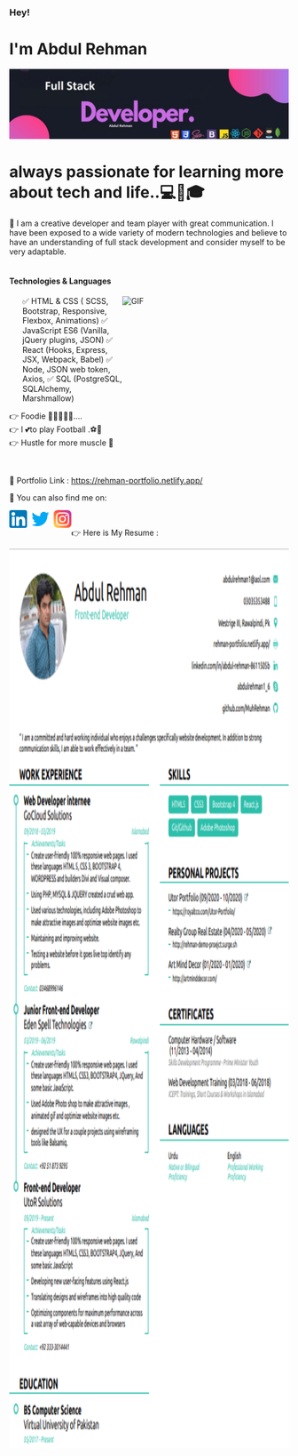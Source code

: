 



<h3> Hey! </h3>
<h1> I'm Abdul Rehman </h1>
<img  style="center" src="https://github.com/MuhRehman/MuhRehman/blob/master/Rehman-timeline.jpg">
<h1>
always passionate for learning more about tech and life..💻🙋🎓</h1> 





💬 I am a creative developer and team player with great communication. I have been exposed to a wide variety of modern technologies and believe to have an understanding of full stack development and consider myself to be very adaptable.<br><br>
<h4>Technologies & Languages</h4>
<ul>
 <img align="right" alt="GIF" src="https://github.com/abhisheknaiidu/abhisheknaiidu/blob/master/code.gif?raw=true" width="300" height="220" />
✅ HTML & CSS ( SCSS, Bootstrap, Responsive, Flexbox, Animations)
✅ JavaScript ES6 (Vanilla, jQuery plugins, JSON)
✅ React (Hooks, Express, JSX, Webpack, Babel)
✅ Node, JSON web token, Axios,
✅ SQL (PostgreSQL, SQLAlchemy, Marshmallow) 



</ul>





👉 Foodie 🍔🍕🍗🍲🍰....<br>
👉 I 💕to play Football .⚽🏃<br>
👉 Hustle for more muscle 💪<br>







<br>



🔗   Portfolio Link : https://rehman-portfolio.netlify.app/

📩   You can also find me on:



[<img align="left" alt="Rehman linkedin" width="32px" src="https://github.com/MuhRehman/MuhRehman/blob/master/linkedin-icon.png" />](https://www.linkedin.com/in/abdul-rehman-%E2%9C%94-8611505b/)

[<img style="margin: 0 0.5rem;" align="left" alt="Rehman twitter" width="32px" src="https://github.com/MuhRehman/MuhRehman/blob/master/twitter-icon.png" />](https://twitter.com/paki_jan)

[<img align="left" alt="Rehman instagram" width="32px" src="https://github.com/MuhRehman/MuhRehman/blob/master/instagram-icon.png" />](https://www.instagram.com/rehman_coding/)
<br>



👉 Here is My Resume :



<img align="center" src="https://github.com/MuhRehman/MuhRehman/blob/master/Rehman-Front-end-Developer-CV.PNG" width="900" height="1620">
